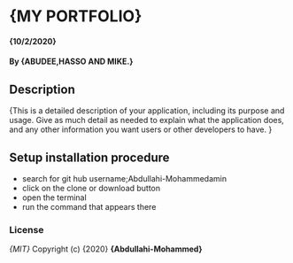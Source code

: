 # {MY PORTFOLIO}
####  {10/2/2020}
#### By **{ABUDEE,HASSO AND MIKE.}**
## Description
{This is a detailed description of your application, including its purpose and usage.  Give as much detail as needed to explain what the application does, and any other information you want users or other developers to have. }
## Setup installation procedure
* search for git hub username;Abdullahi-Mohammedamin
* click on the clone or download button
* open the terminal
* run the command that appears there

### License
*{MIT}*
Copyright (c) {2020} **{Abdullahi-Mohammed}**

